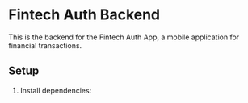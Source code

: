 # Fintech Auth Backend

This is the backend for the Fintech Auth App, a mobile application for financial transactions.

## Setup

1. Install dependencies:

